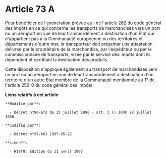 # Article 73 A

Pour bénéficier de l'exonération prévue au I de l'article 262 du code général des impôts en ce qui concerne les transports de
marchandises vers un port ou un aéroport en vue de leur transbordement à destination d'un Etat qui n'appartient pas à la
Communauté européenne ou des territoires et départements d'outre mer, le transporteur doit présenter une attestation délivrée
par le propriétaire de la marchandise, par l'expéditeur ou par le commissionnaire de transports, visée par le service des
impôts dont ils dépendent et certifiant la destination des produits.

Cette disposition s'applique également au transport de marchandises vers un port ou un aéroport en vue de leur transbordement
à destination d'un territoire d'un autre Etat membre de la Communauté mentionnée au 1° de l'article 256-0 du code général des
impôts.

**Liens relatifs à cet article**

	**Modifié par**:

	  - Décret n°96-672 du 25 juillet 1996 - art. 3 () JORF 28 juillet 1996

	**Codifié par**:

	  - Décret n°97-661 1997-05-28

	**Liens**:

	  - HISTO: Edition du 11 avril 1997
